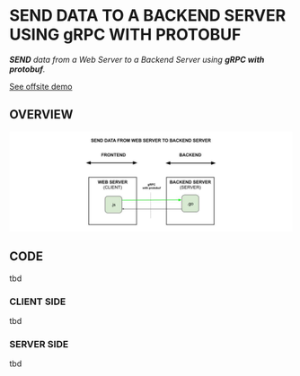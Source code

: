 # SEND DATA TO A BACKEND SERVER USING gRPC WITH PROTOBUF

_**SEND** data
from a Web Server
to a Backend Server
using **gRPC with protobuf**._
  
[See offsite demo](http://www.jeffdecola.com/my-frontend-and-backend-api-examples/index.php?page=send-data-from-web-server-to-backend-server-using-grpc-with-protobuf)

## OVERVIEW

![IMAGE - send-data-from-web-server-to-backend-server-using-grpc-with-protobuf - IMAGE](../../../docs/pics/send-data-from-web-server-to-backend-server-using-grpc-with-protobuf.jpg)

## CODE

tbd

### CLIENT SIDE

tbd

### SERVER SIDE

tbd
